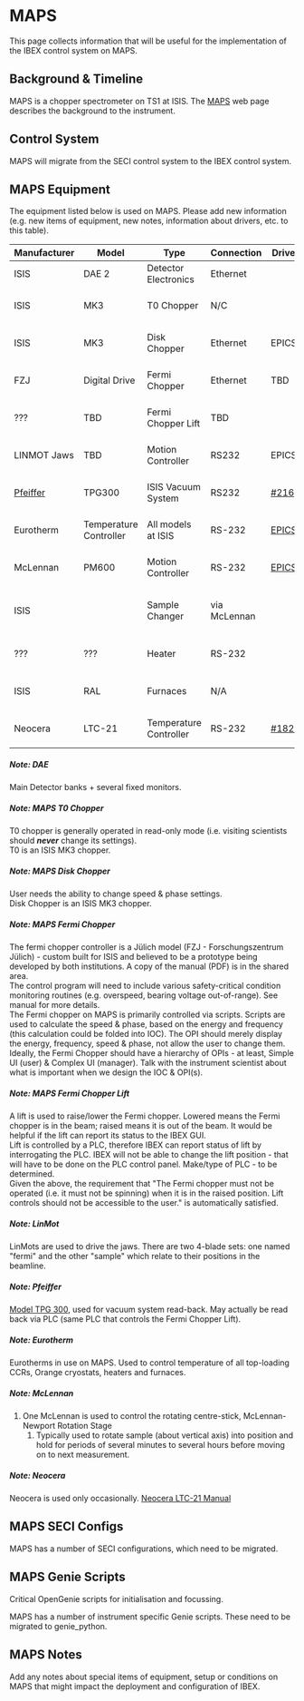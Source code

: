 # MAPS

This page collects information that will be useful for the implementation of the IBEX control system on MAPS.

## Background & Timeline ##
MAPS is a chopper spectrometer on TS1 at ISIS. The [MAPS](http://www.isis.stfc.ac.uk/instruments/maps/) web page describes the background to the instrument.

## Control System ##
MAPS will migrate from the SECI control system to the IBEX control system.

## MAPS Equipment ##
The equipment listed below is used on MAPS. Please add new information (e.g. new items of equipment, new notes, information about drivers, etc. to this table).

Manufacturer | Model | Type | Connection | Driver | Notes |
------------ | ------------- | ------------- | ------------- | ------------- | -------------------------------------------
ISIS | DAE 2 | Detector Electronics | Ethernet | | [see DAE note](#noteDAE)
ISIS | MK3| T0 Chopper | N/C |  | [see T0 Chopper note](#noteT0Chopper) |
ISIS | MK3 | Disk Chopper | Ethernet | EPICS | [see Disk Chopper note](#noteDiskChopper) |
FZJ | Digital Drive | Fermi Chopper | Ethernet | TBD | [see Fermi Chopper note](#noteFermiChopper) |
??? | TBD | Fermi Chopper Lift | TBD |  | [see Fermi Chopper Lift note](#noteFermiLift) |
LINMOT Jaws | TBD | Motion Controller | RS232 | EPICS | [see LinMot note](#noteLinMot) | 
[Pfeiffer](http://www.pfeiffer-vacuum.com/products/measurement/container.action) | TPG300 | ISIS Vacuum System | RS232 | [#216](https://github.com/ISISComputingGroup/IBEX/issues/216) |[see Pfeiffer note](#notePfeiffer)
Eurotherm | Temperature Controller | All models at ISIS | RS-232 | [EPICS](http://www.aps.anl.gov/epics/modules/manufacturer.php#Eurotherm) | [see Eurotherm  note](#noteEurotherm)
McLennan | PM600 | Motion Controller | RS-232 | [EPICS](http://www.aps.anl.gov/epics/modules/manufacturer.php#McLennan%20Servo%20Supplies) | [see McLennan note](#noteMcLennan)
ISIS| | Sample Changer | via McLennan | | [see Sample Changer note](#noteSampleChanger)
??? | ??? | Heater | RS-232 | | controlled via Eurotherm
ISIS | RAL | Furnaces | N/A | | controlled via Eurotherm
Neocera | LTC-21 | Temperature Controller | RS-232 | [#1828](https://github.com/ISISComputingGroup/IBEX/issues/1828) | [see Neocera note](#noteNeocera)

<a name="noteDAE"></a>
##### Note: DAE #####
Main Detector banks + several fixed monitors.

<a name="noteT0Chopper"></a>
##### Note: MAPS T0 Chopper #####
T0 chopper is generally operated in read-only mode (i.e. visiting scientists should **_never_** change its settings).<br>
T0 is an ISIS MK3 chopper.

<a name="noteDiskChopper"></a>
##### Note: MAPS Disk Chopper #####
User needs the ability to change speed & phase settings.<br>
Disk Chopper is an ISIS MK3 chopper.

<a name="noteFermiChopper"></a>
##### Note: MAPS Fermi Chopper #####
The fermi chopper controller is a Jülich model (FZJ - Forschungszentrum Jülich) - custom built for ISIS and believed to be a prototype being developed by both institutions.  A copy of the manual (PDF) is in the shared area.<br>
The control program will need to include various safety-critical condition monitoring routines (e.g. overspeed, bearing voltage out-of-range).  See manual for more details.<br>
The Fermi chopper on MAPS is primarily controlled via scripts.  Scripts are used to calculate the speed & phase, based on the energy and frequency (this calculation could be folded into IOC).  The OPI should merely display the energy, frequency, speed & phase, not allow the user to change them. <br>
Ideally, the Fermi Chopper should have a hierarchy of OPIs - at least, Simple UI (user) & Complex UI (manager).  Talk with the instrument scientist about what is important when we design the IOC & OPI(s).

<a name="noteFermiLift"></a>
##### Note: MAPS Fermi Chopper Lift #####
A lift is used to raise/lower the Fermi chopper.  Lowered means the Fermi chopper is in the beam; raised means it is out of the beam.  It would be helpful if the lift can report its status to the IBEX GUI.<br>
Lift is controlled by a PLC, therefore IBEX can report status of lift by interrogating the PLC.  IBEX will not be able to change the lift position - that will have to be done on the PLC control panel.  Make/type of PLC - to be determined.<br>
Given the above, the requirement that "The Fermi chopper must not be operated (i.e. it must not be spinning) when it is in the raised position.  Lift controls should not be accessible to the user." is automatically satisfied.<br>

<a name="noteLinMot"></a>
##### Note: LinMot #####
LinMots are used to drive the jaws.  There are two 4-blade sets: one named "fermi" and the other "sample" which relate to their positions in the beamline.

<a name="notePfeiffer"></a>
##### Note: Pfeiffer #####
[Model TPG 300](https://www.pfeiffer-vacuum.com/en/products/measurement/modulline/controllers/?detailPdoId=3407), used for vacuum system read-back.  May actually be read back via PLC (same PLC that controls the Fermi Chopper Lift).

<a name="noteEurotherm"></a>
##### Note: Eurotherm #####
Eurotherms in use on MAPS.  Used to control temperature of all top-loading CCRs, Orange cryostats, heaters and furnaces.

<a name="noteMcLennan"></a>
##### Note: McLennan #####
1. One McLennan is used to control the rotating centre-stick, McLennan-Newport Rotation Stage
   1. Typically used to rotate sample (about vertical axis) into position and hold for periods of several minutes to several hours before moving on to next measurement.<br>

<a name="noteNeocera"></a>
##### Note: Neocera #####
Neocera is used only occasionally.  [Neocera LTC-21 Manual](http://www.submm.caltech.edu/~sharc/technical/LTC-21%20manual.pdf)

## MAPS SECI Configs ##
MAPS has a number of SECI configurations, which need to be migrated.

## MAPS Genie Scripts ##
Critical OpenGenie scripts for initialisation and focussing.

MAPS has a number of instrument specific Genie scripts. These need to be migrated to genie_python.

## MAPS Notes ##
Add any notes about special items of equipment, setup or conditions on MAPS that might impact the deployment and configuration of IBEX.
